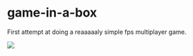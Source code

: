 game-in-a-box
=============

First attempt at doing a reaaaaaly simple fps multiplayer game.

<img src="https://travis-ci.org/JodiTheTigger/game-in-a-box.png">
